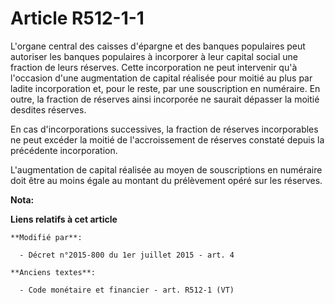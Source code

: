 # Article R512-1-1

L'organe central des caisses d'épargne et des banques populaires peut autoriser les banques populaires à incorporer à leur
capital social une fraction de leurs réserves. Cette incorporation ne peut intervenir qu'à l'occasion d'une augmentation de
capital réalisée pour moitié au plus par ladite incorporation et, pour le reste, par une souscription en numéraire. En outre,
la fraction de réserves ainsi incorporée ne saurait dépasser la moitié desdites réserves. 

En cas d'incorporations successives, la fraction de réserves incorporables ne peut excéder la moitié de l'accroissement de
réserves constaté depuis la précédente incorporation.

L'augmentation de capital réalisée au moyen de souscriptions en numéraire doit être au moins égale au montant du prélèvement
opéré sur les réserves.

**Nota:**



**Liens relatifs à cet article**

	**Modifié par**:

	  - Décret n°2015-800 du 1er juillet 2015 - art. 4

	**Anciens textes**:

	  - Code monétaire et financier - art. R512-1 (VT)
